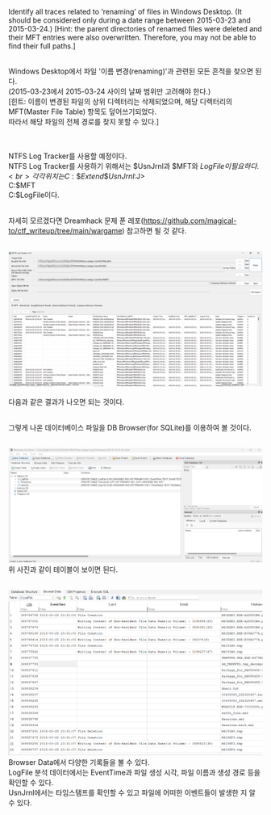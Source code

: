 Identify all traces related to ‘renaming’ of files in Windows Desktop.
(It should be considered only during a date range between 2015-03-23 and 2015-03-24.)
[Hint: the parent directories of renamed files were deleted and their MFT entries were also overwritten. Therefore, you may not be able to find their full paths.]<br><br>

Windows Desktop에서 파일 '이름 변경(renaming)'과 관련된 모든 흔적을 찾으면 된다.<br>
(2015-03-23에서 2015-03-24 사이의 날짜 범위만 고려해야 한다.)<br>
[힌트: 이름이 변경된 파일의 상위 디렉터리는 삭제되었으며, 해당 디렉터리의 MFT(Master File Table) 항목도 덮어쓰기되었다.<br>
따라서 해당 파일의 전체 경로를 찾지 못할 수 있다.]<br><br><br>

NTFS Log Tracker를 사용할 예정이다.<br>
NTFS Log Tracker를 사용하기 위해서는 $UsnJrnl과 $MFT와 $LogFile이 필요하다.<br>
각각 위치는 C:\$Extend\$UsnJrnl:$J><br>
C:\$MFT<br>
C:\$LogFile이다.<br><br>

자세히 모르겠다면 Dreamhack 문제 푼 레포(https://github.com/magical-to/ctf_writeup/tree/main/wargame) 참고하면 될 것 같다.<br><br>

![alt text](1.png)<br><br>
다음과 같은 결과가 나오면 되는 것이다.<br><br>

그렇게 나온 데이터베이스 파일을 DB Browser(for SQLite)를 이용하여 볼 것이다.<br><br>

![alt text](2.png)<br>
위 사진과 같이 테이블이 보이면 된다.<br><br>

![alt text](3.png)<br>
Browser Data에서 다양한 기록들을 볼 수 있다.<br>
LogFile 분석 데이터에서는 EventTime과 파일 생성 시각, 파일 이름과 생성 경로 등을 확인할 수 있다.<br>
UsnJrnl에서는 타임스탬프를 확인할 수 있고 파일에 어떠한 이벤트들이 발생한 지 알 수 있다.
